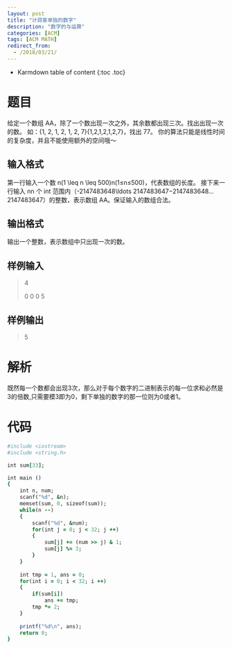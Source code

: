 ```yaml
---
layout: post
title: "计蒜客单独的数字"
description: "数字的与运算"
categories: [ACM]
tags: [ACM MATH]
redirect_from:
  - /2018/03/21/
---
```


* Karmdown table of content
{:toc .toc}

# 题目

给定一个数组 AA，除了一个数出现一次之外，其余数都出现三次。找出出现一次的数。
如：\{1, 2, 1, 2, 1, 2, 7\}{1,2,1,2,1,2,7}，找出 77。
你的算法只能是线性时间的复杂度，并且不能使用额外的空间哦～

## 输入格式

第一行输入一个数 n(1 \leq n \leq 500)n(1≤n≤500)，代表数组的长度。
接下来一行输入 nn 个 int 范围内（-2147483648\ldots 2147483647−2147483648…2147483647）的整数，表示数组 AA。保证输入的数组合法。

## 输出格式

输出一个整数，表示数组中只出现一次的数。

## 样例输入
>4
>
>0 0 0 5

## 样例输出
>5

# 解析

既然每一个数都会出现3次，那么对于每个数字的二进制表示的每一位求和必然是3的倍数,只需要模3即为0，剩下单独的数字的那一位则为0或者1。

# 代码

~~~ruby
#include <iostream>
#include <string.h>

int sum[33];

int main ()
{
    int n, num;
    scanf("%d", &n);
    memset(sum, 0, sizeof(sum));
    while(n --)
    {
        scanf("%d", &num);
        for(int j = 0; j < 32; j ++)
        {
            sum[j] += (num >> j) & 1;
            sum[j] %= 3;
        }
    }
    
    int tmp = 1, ans = 0;
    for(int i = 0; i < 32; i ++)
    {
        if(sum[i])
            ans += tmp;
        tmp *= 2;
    }
    
    printf("%d\n", ans);
    return 0;
}
~~~~
